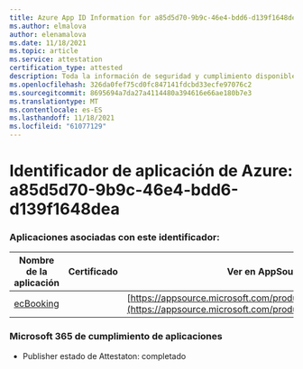 ```yaml
---
title: Azure App ID Information for a85d5d70-9b9c-46e4-bdd6-d139f1648dea
ms.author: elmalova
author: elenamalova
ms.date: 11/18/2021
ms.topic: article
ms.service: attestation
certification_type: attested
description: Toda la información de seguridad y cumplimiento disponible para a85d5d70-9b9c-46e4-bdd6-d139f1648dea.
ms.openlocfilehash: 326da0fef75cd0fc847141fdcbd33ecfe97076c2
ms.sourcegitcommit: 8695694a7da27a4114480a394616e66ae180b7e3
ms.translationtype: MT
ms.contentlocale: es-ES
ms.lasthandoff: 11/18/2021
ms.locfileid: "61077129"
---
```

# <a name="azure-app-id-a85d5d70-9b9c-46e4-bdd6-d139f1648dea"></a>Identificador de aplicación de Azure: a85d5d70-9b9c-46e4-bdd6-d139f1648dea


### <a name="apps-associated-with-this-id"></a>Aplicaciones asociadas con este identificador:
| **Nombre de la aplicación** | **Certificado** | **Ver en AppSource** |
|--------------|---------------|-----------------------|
| [ecBooking](https://docs.microsoft.com/microsoft-365-app-certification/forward/WA200002096) |  | [https://appsource.microsoft.com/product/office/WA200002096](https://appsource.microsoft.com/product/office/WA200002096) |

### <a name="microsoft-365-app-compliance-status"></a>Microsoft 365 de cumplimiento de aplicaciones
- Publisher estado de Attestaton: completado
